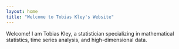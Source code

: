 ```yaml
---
layout: home
title: "Welcome to Tobias Kley's Website"
---
```

Welcome! I am Tobias Kley, a statistician specializing in mathematical statistics, time series analysis, and high-dimensional data.
